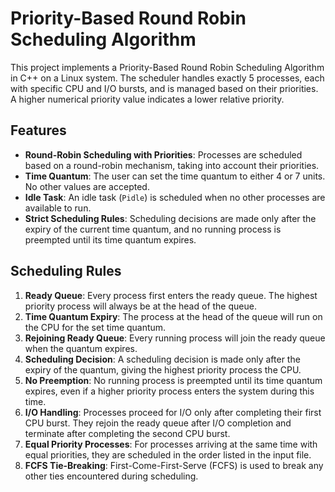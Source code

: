 # Priority-Based Round Robin Scheduling Algorithm

This project implements a Priority-Based Round Robin Scheduling Algorithm in C++ on a Linux system. The scheduler handles exactly 5 processes, each with specific CPU and I/O bursts, and is managed based on their priorities. A higher numerical priority value indicates a lower relative priority.

## Features

- **Round-Robin Scheduling with Priorities**: Processes are scheduled based on a round-robin mechanism, taking into account their priorities.
- **Time Quantum**: The user can set the time quantum to either 4 or 7 units. No other values are accepted.
- **Idle Task**: An idle task (`Pidle`) is scheduled when no other processes are available to run.
- **Strict Scheduling Rules**: Scheduling decisions are made only after the expiry of the current time quantum, and no running process is preempted until its time quantum expires.

## Scheduling Rules

1. **Ready Queue**: Every process first enters the ready queue. The highest priority process will always be at the head of the queue.
2. **Time Quantum Expiry**: The process at the head of the queue will run on the CPU for the set time quantum.
3. **Rejoining Ready Queue**: Every running process will join the ready queue when the quantum expires.
4. **Scheduling Decision**: A scheduling decision is made only after the expiry of the quantum, giving the highest priority process the CPU.
5. **No Preemption**: No running process is preempted until its time quantum expires, even if a higher priority process enters the system during this time.
6. **I/O Handling**: Processes proceed for I/O only after completing their first CPU burst. They rejoin the ready queue after I/O completion and terminate after completing the second CPU burst.
7. **Equal Priority Processes**: For processes arriving at the same time with equal priorities, they are scheduled in the order listed in the input file.
8. **FCFS Tie-Breaking**: First-Come-First-Serve (FCFS) is used to break any other ties encountered during scheduling.

